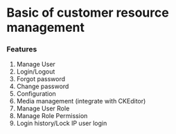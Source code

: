 # Basic of customer resource management

### Features
1. Manage User
2. Login/Logout
3. Forgot password
4. Change password
5. Configuration 
6. Media management (integrate with CKEditor)
7. Manage User Role
8. Manage Role Permission
9. Login history/Lock IP user login

